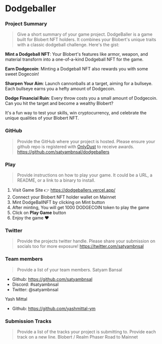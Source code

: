 # Dodgeballer

### Project Summary
> Give a short summary of your game project.
DodgeBaller is a game built for Blobert NFT holders. It combines your Blobert's unique traits with a classic dodgeball challenge. Here's the gist:

**Mint a Dodgeball NFT**: Your Blobert's features like armor, weapon, and material transform into a one-of-a-kind Dodgeball NFT for the game.

**Earn Dodgecoin**: Minting a Dodgeball NFT also rewards you with some sweet Dogecoin!

**Sharpen Your Aim**: Launch cannonballs at a target, aiming for a bullseye. Each bullseye earns you a hefty amount of Dodgecoin.

**Dodge Financial Ruin**: Every throw costs you a small amount of Dodgecoin. Can you hit the target and become a wealthy Blobert?

It's a fun way to test your skills, win cryptocurrency, and celebrate the unique qualities of your Blobert NFT.

### GitHub
> Provide the GitHub where your project is hosted. Please ensure your github repo is registered with [OnlyDust](https://app.onlydust.com/p/create) to receive awards.
https://github.com/satyambnsal/dodgeballers

### Play
> Provide instructions on how to play your game. It could be a URL, a README, or a link to a binary to install.
1. Visit Game Site 👉 https://dodgeballers.vercel.app/
2. Connect your Blobert NFT holder wallet on Mainnet
3. Mint DodgeBallNFT by clicking on Mint button
4. After minting, You will get 1000 DODGECOIN token to play the game
5. Click on **Play Game** button
6. Enjoy the game ❤️

### Twitter
> Provide the projects twitter handle. Please share your submission on socials too for more exposure!
https://twitter.com/satyambnsal

### Team members
> Provide a list of your team members.
Satyam Bansal
- Github: https://github.com/satyambnsal
- Discord: #satyambnsal
- Twitter: @satyambnsal

Yash Mittal
- Github: https://github.com/yashmittal-ym

### Submission Tracks
> Provide a list of the tracks your project is submitting to. Provide each track on a new line.
Blobert / Realm
Phaser
Road to Mainnet
